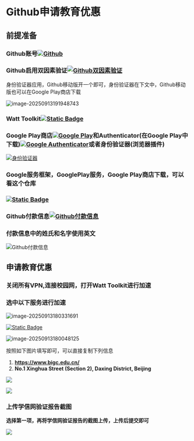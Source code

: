# Github申请教育优惠

## 前提准备

### Github账号[![Github](https://img.shields.io/badge/Github-%E7%99%BB%E5%BD%95-green?logo=github)](https://github.com/)

### Github启用双因素验证[![Github双因素验证](https://img.shields.io/badge/Github-%E5%8F%8C%E5%9B%A0%E7%B4%A0%E9%AA%8C%E8%AF%81-green?logo=github)](https://github.com/settings/security)

身份验证器应用，Github移动版开一个即可，身份验证器在下文中，Github移动版也可以在Google Play商店下载

![image-20250913191948743](./assets/Github双因素认证.png)

### Watt Toolkit[![Static Badge](https://img.shields.io/badge/Watt%20Toolkit-%E4%B8%8B%E8%BD%BD-green?logo=github)](https://apps.microsoft.com/detail/9MTCFHS560NG?hl=zh-cn&gl=CN&ocid=pdpshare)

### Google Play商店[![Google Play](https://img.shields.io/badge/Google%20Play-%E4%B8%8B%E8%BD%BD-green?logo=googleplay)](https://www.apkmirror.com/apk/google-inc/google-play-store/)和Authenticator(在Google Play中下载)[![Google Authenticator](https://img.shields.io/badge/Google%20Authenticator-%E4%B8%8B%E8%BD%BD-green?logo=googleauthenticator)](https://play.google.com/store/apps/details?id=com.google.android.apps.authenticator2)或者身份验证器(浏览器插件)

[![身份验证器](https://img.shields.io/badge/%E8%BA%AB%E4%BB%BD%E9%AA%8C%E8%AF%81%E5%99%A8-%E4%B8%8B%E8%BD%BD-green?logo=googlechrome)](https://authenticator.cc/)

### Google服务框架，GooglePlay服务，Google Play商店下载，可以看这个仓库

### [![Static Badge](https://img.shields.io/badge/Google%E6%9C%8D%E5%8A%A1%E6%A1%86%E6%9E%B6%2CGooglePlay%E6%9C%8D%E5%8A%A1-Google%20Play%E5%95%86%E5%BA%97%E4%B8%8B%E8%BD%BD-green?logo=github)](https://github.com/hideuvpn/android-google-play-store.git)

### Github付款信息[![Github付款信息](https://img.shields.io/badge/Github%E4%BB%98%E6%AC%BE%E4%BF%A1%E6%81%AF-%E5%A1%AB%E5%86%99-green?logo=github)](https://github.com/settings/billing/payment_information)

### **付款信息中的姓氏和名字使用英文**

![Github付款信息](./assets/Github付款信息.png)

## 申请教育优惠

### 关闭所有VPN,连接校园网，打开Watt Toolkit进行加速

### 选中以下服务进行加速

![image-20250913180331691](./assets/Watt%20Toolkit加速选项.png)

[![Static Badge](https://img.shields.io/badge/Github%E6%95%99%E8%82%B2%E4%BC%98%E6%83%A0-%E7%94%B3%E8%AF%B7-green?logo=github)](https://github.com/settings/education/benefits)

![image-20250913180048125](./assets/Githu教育优惠申请界面.png)

按照如下图片填写即可，可以直接复制下列信息

1. **https://www.bigc.edu.cn/**
2. **No.1 Xinghua Street (Section 2), Daxing District, Beijing**

![](./assets/Github教育申请第一页.jpg)

![](./assets/Github教育申请第一页2.png)

### 上传学信网验证报告截图

**选择第一项，再将学信网验证报告的截图上传，上传后提交即可**

![](./assets/Github教育申请证明上传.png)
